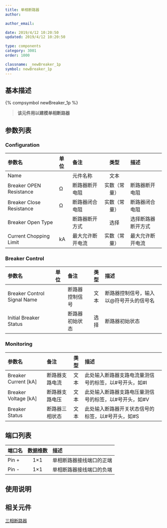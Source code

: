 ```yaml
---
title: 单相断路器
author:

author_email:

date: 2019/4/12 10:20:50
updated: 2019/4/12 10:20:50

type: components
category: 3001
order: 1000

classname: _newBreaker_1p
symbol: newBreaker_1p
---
```


## 基本描述

{% compsymbol newBreaker_1p %}

> **该元件用以建模单相断路器**

## 参数列表

### Configuration

| 参数名                   | 单位 | 备注             |     类型     | 描述               |
| :----------------------- | :--- | :--------------- | :----------: | :----------------- |
| Name                     |      | 元件名称         |     文本     |                    |
| Breaker OPEN Resistance  | Ω    | 断路器断开电阻   | 实数（常量） | 断路器断开电阻     |
| Breaker Close Resistance | Ω    | 断路器闭合电阻   | 实数（常量） | 断路器闭合电阻     |
| Breaker Open Type        |      | 断路器断开方式   |     选择     | 选择断路器断开方式 |
| Current Chopping Limit   | kA   | 最大允许断开电流 | 实数（常量） | 最大允许断开电流   |

### Breaker Control

| 参数名                      | 单位 | 备注           | 类型 | 描述                                    |
| :-------------------------- | :--- | :------------- | :--: | :-------------------------------------- |
| Breaker Control Signal Name |      | 断路器控制信号 | 文本 | 断路器控制信号，输入以@符号开头的信号名 |
| Initial Breaker Status      |      | 断路器初始状态 | 选择 | 断路器初始状态                          |

### Monitoring

| 参数名                 | 备注           | 类型 | 描述                                                  |
| :--------------------- | :------------- | :--: | :---------------------------------------------------- |
| Breaker Current \[kA\] | 断路器支路电流 | 文本 | 此处输入断路器支路电流量测信号的标签，以#号开头，如#I |
| Breaker Voltage \[kA\] | 断路器支路电压 | 文本 | 此处输入断路器支路电压量测信号的标签，以#号开头，如#V |
| Breaker Status         | 断路器三相状态 | 文本 | 此处输入断路器开关状态信号的标签，以#号开头，如#S     |

## 端口列表

| 端口名 | 数据维数 | 描述                     |
| :----- | :------: | :----------------------- |
| Pin +  |   1×1    | 单相断路器接线端口的正端 |
| Pin -  |   1×1    | 单相断路器接线端口的负端 |

## 使用说明

## 相关元件

[三相断路器](comp_newBreaker_3p.html)
